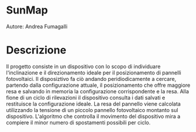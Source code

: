 # SunMap  
Autore: Andrea Fumagalli  
# Descrizione  
Il progetto consiste in un dispositivo con lo scopo di individuare l'inclinazione e il direzionamento ideale per il posizionamento di pannelli fotovoltaici. Il disposiztivo fa ciò andando peridiodicamente a cercare, partendo dalla configurazione attuale, il posizionamento che offre maggiore resa e salvando in memoria la configurazione corrispondente e la resa. Alla fione di un ciclo di rilevazioni
il dispositivo consulta i dati salvati e restituisce la configurazione ideale. La resa del pannello viene calcolata utilizzando la tensione di un piccolo pannello fotovoltaico montanto sul dispositivo. L'algoritmo che controlla il movimento del dispositivo mira a compiere il minor numero di spostamenti possibili per ciclo.  
